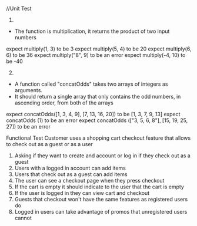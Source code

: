 //Unit Test


1.
- The function is multiplication, it returns the product of two input numbers

expect multiply(1, 3) to be 3
expect multiply(5, 4) to be 20
expect multiply(6, 6) to be 36
expect multiply("8", 9) to be an error
expect multiply(-4, 10) to be -40

2.
- A function called "concatOdds" takes two arrays of integers as arguments. 
- It should return a single array that only contains the odd numbers, in ascending order, from both of the arrays

expect concatOdds([1, 3, 4, 9], [7, 13, 16, 20]) to be [1, 3, 7, 9, 13]
expect concatOdds (1) to be an error
expect concatOdds (["3, 5, 6, 8"], [15, 19, 25, 27]) to be an error




Functional Test
Customer uses a shopping cart checkout feature that allows to check out as a guest or as a user
1. Asking if they want to create and account or log in if they check out as a guest
2. Users with a logged in account can add items
3. Users that check out as a guest can add items
4. The user can see a checkout page when they press checkout
5. If the cart is empty it should indicate to the user that the cart is empty
6. If the user is logged in they can view cart and checkout
7. Guests that checkout won't have the same features as registered users do
8. Logged in users can take advantage of promos that unregistered users cannot
